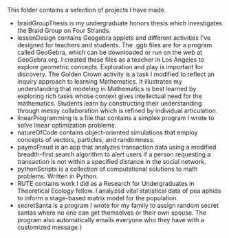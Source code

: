 This folder contains a selection of projects I have made.
+ braidGroupThesis is my undergraduate honors thesis which investigates the Braid Group on Four Strands.
+ lessonDesign contains Geogebra applets and different activities I've designed for teachers and students.  The .ggb files are for a program called GeoGebra, which can be downloaded or run on the web at GeoGebra.org.  I created these files as a teacher in Los Angeles to explore geometric concepts.  Exploration and play is important for discovery.   The Golden Crown activity is a task I modified to reflect an inquiry approach to learning Mathematics.  It illustrates my understanding that modeling in Mathematics is best learned by exploring rich tasks whose context gives intellectual need for the mathematics.  Students learn by constructing their understanding through messy collaboration which is refined by individual articulation.
+ linearProgramming is a file that contains a simplex program I wrote to solve linear optimization problems.
+ natureOfCode contains object-oriented simulations that employ concepts of vectors, particles, and randomness.
+ paymoFraud is an app that analyzes transaction data using a modified breadth-first search algorithm to alert users if a person requesting a transaction is not within a specified distance in the social network.
+ pythonScripts is a collection of computational solutions to math problems. Written in Python.
+ RUTE contains work I did as a Research for Undergraduates in Theoretical Ecology fellow.  I analyzed vital statistical data of pea aphids to inform a stage-based matrix model for the population.
+ secretSanta is a program I wrote for my family to assign random secret santas where no one can get themselves or their own spouse. The program also automatically emails everyone who they have with a customized message.}
